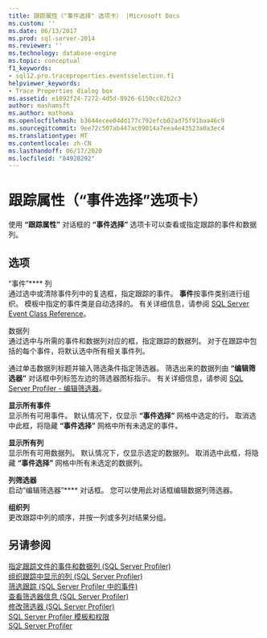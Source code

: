 ```yaml
---
title: 跟踪属性（"事件选择" 选项卡） |Microsoft Docs
ms.custom: ''
ms.date: 06/13/2017
ms.prod: sql-server-2014
ms.reviewer: ''
ms.technology: database-engine
ms.topic: conceptual
f1_keywords:
- sql12.pro.traceproperties.eventsselection.f1
helpviewer_keywords:
- Trace Properties dialog box
ms.assetid: e1892f24-7272-4d5d-8926-6150cc82b2c3
author: mashamsft
ms.author: mathoma
ms.openlocfilehash: b3644ecee04dd177c792efcb02ad75f91baa46c9
ms.sourcegitcommit: 9ee72c507ab447ac69014a7eea4e43523a0a3ec4
ms.translationtype: MT
ms.contentlocale: zh-CN
ms.lasthandoff: 06/17/2020
ms.locfileid: "84928292"
---
```

# <a name="trace-properties-events-selection-tab"></a>跟踪属性（“事件选择”选项卡）
  使用 **“跟踪属性”** 对话框的 **“事件选择”** 选项卡可以查看或指定跟踪的事件和数据列。  
  
## <a name="options"></a>选项  
 “事件”**** 列  
 通过选中或清除事件列中的复选框，指定跟踪的事件。 **事件**按事件类别进行组织。 模板中指定的事件类是自动选择的。 有关详细信息，请参阅 [SQL Server Event Class Reference](../relational-databases/event-classes/sql-server-event-class-reference.md)。  
  
 数据列  
 通过选中与所需的事件和数据列对应的框，指定跟踪的数据列。 对于在跟踪中包括的每个事件，将默认选中所有相关事件列。  
  
 通过单击数据列标题并输入筛选条件指定筛选器。 筛选出来的数据列由 **“编辑筛选器”** 对话框中列标签左边的筛选器图标指示。 有关详细信息，请参阅 [SQL Server Profiler - 编辑筛选器](../../2014/database-engine/sql-server-profiler-edit-filter.md)。  
  
 **显示所有事件**  
 显示所有可用事件。 默认情况下，仅显示 **“事件选择”** 网格中选定的行。 取消选中此框，将隐藏 **“事件选择”** 网格中所有未选定的事件。  
  
 **显示所有列**  
 显示所有可用数据列。 默认情况下，仅显示选定的数据列。 取消选中此框，将隐藏 **“事件选择”** 网格中所有未选定的数据列。  
  
 **列筛选器**  
 启动“编辑筛选器”**** 对话框。 您可以使用此对话框编辑数据列筛选器。  
  
 **组织列**  
 更改跟踪中列的顺序，并按一列或多列对结果分组。  
  
## <a name="see-also"></a>另请参阅  
 [指定跟踪文件的事件和数据列 &#40;SQL Server Profiler&#41;](../tools/sql-server-profiler/specify-events-and-data-columns-for-a-trace-file-sql-server-profiler.md)   
 [组织跟踪中显示的列 &#40;SQL Server Profiler&#41;](../tools/sql-server-profiler/organize-columns-displayed-in-a-trace-sql-server-profiler.md)   
 [筛选跟踪 &#40;SQL Server Profiler 中的事件&#41;](../tools/sql-server-profiler/filter-events-in-a-trace-sql-server-profiler.md)   
 [查看筛选器信息 &#40;SQL Server Profiler&#41;](../tools/sql-server-profiler/view-filter-information-sql-server-profiler.md)   
 [修改筛选器 &#40;SQL Server Profiler&#41;](../tools/sql-server-profiler/modify-a-filter-sql-server-profiler.md)   
 [SQL Server Profiler 模板和权限](../tools/sql-server-profiler/sql-server-profiler-templates-and-permissions.md)   
 [SQL Server Profiler](../tools/sql-server-profiler/sql-server-profiler.md)  
  
  

